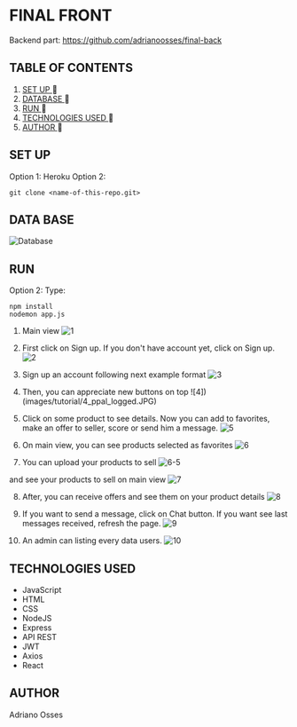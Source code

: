 # FINAL FRONT
Backend part: https://github.com/adrianoosses/final-back
## TABLE OF CONTENTS
1. [ SET UP ](#set-up) :rocket:
2. [ DATABASE ](#db) :rocket:
3. [ RUN ](#run) :rocket:
4. [ TECHNOLOGIES USED ](#tech) :rocket:
5. [ AUTHOR ](#author) :rocket:

<a name="set-up"></a>
## SET UP
<a name="db"></a>
Option 1: Heroku
Option 2: 
```
git clone <name-of-this-repo.git>
```
## DATA BASE
![Database](images/diagram9.svg)
<a name="run"></a>
## RUN
Option 2:
Type:
```
npm install
nodemon app.js
```

1) Main view
![1](images/tutorial/1_ppal.JPG)

2) First click on Sign up. If you don't have account yet, click on Sign up.
![2](images/tutorial/2_login.JPG)

3) Sign up an account following next example format
![3](images/tutorial/3_signup_fill.JPG)

4) Then, you can appreciate new buttons on top
![4])(images/tutorial/4_ppal_logged.JPG)

5) Click on some product to see details. Now you can add to favorites, make an offer to seller, score or send him a message.
![5](images/tutorial/5_product-data.JPG)

6) On main view, you can see products selected as favorites
![6](images/tutorial/6_fav-products.JPG)

7) You can upload your products to sell
![6-5](images/tutorial/6-5_add-product.JPG)

and see your products to sell on main view
![7](images/tutorial/7_my_products.JPG)

8) After, you can receive offers and see them on your product details
![8](images/tutorial/8_offersReceived.JPG)

9) If you want to send a message, click on Chat button. If you want see last messages received, refresh the page.
![9](images/tutorial/9_chat.JPG)

10) An admin can listing every data users.
![10](images/tutorial/10_controlpanel.JPG)

<a name="tech"></a>
## TECHNOLOGIES USED
- JavaScript
- HTML
- CSS
- NodeJS
- Express
- API REST
- JWT
- Axios
- React


<a name="author"></a>
## AUTHOR
Adriano Osses
